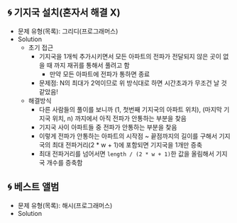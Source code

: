 ## 🌀 기지국 설치(혼자서 해결 X)

- 문제 유형(목록): 그리디(프로그래머스)
- Solution
  - 초기 접근
    - 기지국을 1개씩 추가시키면서 모든 아파트의 전파가 전달되지 않은 곳이 없을 때 까지 재귀를 통해서 풀려고 함
      - 만약 모든 아파트에 전파가 통하면 종료
    - 문제점: N의 최대가 2억이므로 위 방식대로 하면 시간초과가 무조건 날 것 같았음!
  - 해결방식
    - 다른 사람들의 풀이를 보니까 (1, 첫번째 기지국의 아파트 위치), (마지막 기지국 위치, n) 까지에서 아직 전파가 안통하는 부분을 찾음
    - 기지국 사이 아파트들 중 전파가 안통하는 부분을 찾음
    - 이렇게 전파가 안통하는 아파트의 시작점 ~ 끝점까지의 길이를 구해서 기지국의 최대 전파거리(2 * w + 1)에 포함되면 기지국을 1개만 증축
    - 최대 전파거리를 넘어서면 `length / (2 * w + 1)`한 값을 올림해서 기지국 개수를 증축함

## 🌀 베스트 앨범

- 문제 유형(목록): 해시(프로그래머스)
- Solution